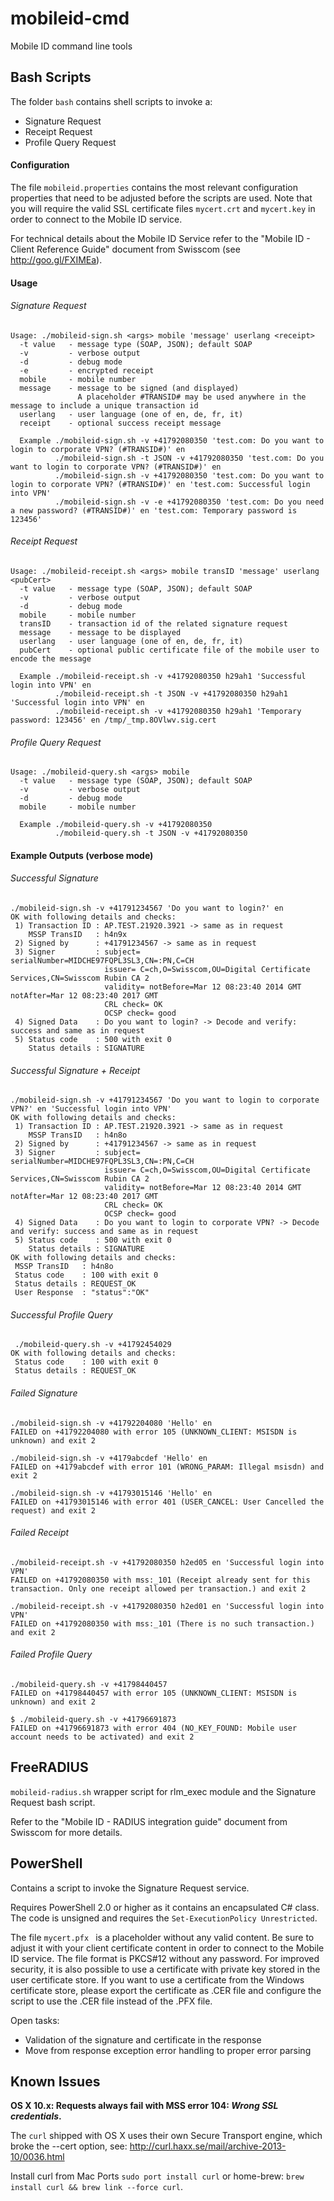 mobileid-cmd
============

Mobile ID command line tools

## Bash Scripts

The folder `bash` contains shell scripts to invoke a:
* Signature Request
* Receipt Request
* Profile Query Request

#### Configuration
The file `mobileid.properties` contains the most relevant configuration properties that need to be adjusted before the scripts are used.
Note that you will require the valid SSL certificate files `mycert.crt` and `mycert.key` in order to connect to the Mobile ID service.

For technical details about the Mobile ID Service refer to the "Mobile ID - Client Reference Guide" document from Swisscom (see http://goo.gl/FXIMEa).

#### Usage 
###### Signature Request
```
Usage: ./mobileid-sign.sh <args> mobile 'message' userlang <receipt>
  -t value   - message type (SOAP, JSON); default SOAP
  -v         - verbose output
  -d         - debug mode
  -e         - encrypted receipt
  mobile     - mobile number
  message    - message to be signed (and displayed)
               A placeholder #TRANSID# may be used anywhere in the message to include a unique transaction id
  userlang   - user language (one of en, de, fr, it)
  receipt    - optional success receipt message

  Example ./mobileid-sign.sh -v +41792080350 'test.com: Do you want to login to corporate VPN? (#TRANSID#)' en
          ./mobileid-sign.sh -t JSON -v +41792080350 'test.com: Do you want to login to corporate VPN? (#TRANSID#)' en
          ./mobileid-sign.sh -v +41792080350 'test.com: Do you want to login to corporate VPN? (#TRANSID#)' en 'test.com: Successful login into VPN'
          ./mobileid-sign.sh -v -e +41792080350 'test.com: Do you need a new password? (#TRANSID#)' en 'test.com: Temporary password is 123456'
```

###### Receipt Request
```
Usage: ./mobileid-receipt.sh <args> mobile transID 'message' userlang <pubCert>
  -t value   - message type (SOAP, JSON); default SOAP
  -v         - verbose output
  -d         - debug mode
  mobile     - mobile number
  transID    - transaction id of the related signature request
  message    - message to be displayed
  userlang   - user language (one of en, de, fr, it)
  pubCert    - optional public certificate file of the mobile user to encode the message

  Example ./mobileid-receipt.sh -v +41792080350 h29ah1 'Successful login into VPN' en
          ./mobileid-receipt.sh -t JSON -v +41792080350 h29ah1 'Successful login into VPN' en
          ./mobileid-receipt.sh -v +41792080350 h29ah1 'Temporary password: 123456' en /tmp/_tmp.8OVlwv.sig.cert
```

###### Profile Query Request
```
Usage: ./mobileid-query.sh <args> mobile
  -t value   - message type (SOAP, JSON); default SOAP
  -v         - verbose output
  -d         - debug mode
  mobile     - mobile number

  Example ./mobileid-query.sh -v +41792080350
          ./mobileid-query.sh -t JSON -v +41792080350
````

#### Example Outputs (verbose mode)
###### Successful Signature

```
./mobileid-sign.sh -v +41791234567 'Do you want to login?' en
OK with following details and checks:
 1) Transaction ID : AP.TEST.21920.3921 -> same as in request
    MSSP TransID   : h4n9x
 2) Signed by      : +41791234567 -> same as in request
 3) Signer         : subject= serialNumber=MIDCHE97FQPL3SL3,CN=:PN,C=CH
                     issuer= C=ch,O=Swisscom,OU=Digital Certificate Services,CN=Swisscom Rubin CA 2
                     validity= notBefore=Mar 12 08:23:40 2014 GMT notAfter=Mar 12 08:23:40 2017 GMT
                     CRL check= OK
                     OCSP check= good
 4) Signed Data    : Do you want to login? -> Decode and verify: success and same as in request
 5) Status code    : 500 with exit 0
    Status details : SIGNATURE
```

###### Successful Signature + Receipt
```
./mobileid-sign.sh -v +41791234567 'Do you want to login to corporate VPN?' en 'Successful login into VPN'
OK with following details and checks:
 1) Transaction ID : AP.TEST.21920.3921 -> same as in request
    MSSP TransID   : h4n8o
 2) Signed by      : +41791234567 -> same as in request
 3) Signer         : subject= serialNumber=MIDCHE97FQPL3SL3,CN=:PN,C=CH
                     issuer= C=ch,O=Swisscom,OU=Digital Certificate Services,CN=Swisscom Rubin CA 2
                     validity= notBefore=Mar 12 08:23:40 2014 GMT notAfter=Mar 12 08:23:40 2017 GMT
                     CRL check= OK
                     OCSP check= good
 4) Signed Data    : Do you want to login to corporate VPN? -> Decode and verify: success and same as in request
 5) Status code    : 500 with exit 0
    Status details : SIGNATURE
OK with following details and checks:
 MSSP TransID   : h4n8o
 Status code    : 100 with exit 0
 Status details : REQUEST_OK
 User Response  : "status":"OK"    
```

###### Successful Profile Query
````
 ./mobileid-query.sh -v +41792454029
OK with following details and checks:
 Status code    : 100 with exit 0
 Status details : REQUEST_OK
````

###### Failed Signature
```
./mobileid-sign.sh -v +41792204080 'Hello' en
FAILED on +41792204080 with error 105 (UNKNOWN_CLIENT: MSISDN is unknown) and exit 2

./mobileid-sign.sh -v +4179abcdef 'Hello' en
FAILED on +4179abcdef with error 101 (WRONG_PARAM: Illegal msisdn) and exit 2

./mobileid-sign.sh -v +41793015146 'Hello' en
FAILED on +41793015146 with error 401 (USER_CANCEL: User Cancelled the request) and exit 2
```

###### Failed Receipt
```
./mobileid-receipt.sh -v +41792080350 h2ed05 en 'Successful login into VPN'
FAILED on +41792080350 with mss:_101 (Receipt already sent for this transaction. Only one receipt allowed per transaction.) and exit 2

./mobileid-receipt.sh -v +41792080350 h2ed01 en 'Successful login into VPN'
FAILED on +41792080350 with mss:_101 (There is no such transaction.) and exit 2
```

###### Failed Profile Query
````
./mobileid-query.sh -v +41798440457
FAILED on +41798440457 with error 105 (UNKNOWN_CLIENT: MSISDN is unknown) and exit 2

$ ./mobileid-query.sh -v +41796691873
FAILED on +41796691873 with error 404 (NO_KEY_FOUND: Mobile user account needs to be activated) and exit 2
````

## FreeRADIUS

`mobileid-radius.sh` wrapper script for rlm_exec module and the Signature Request bash script.

Refer to the "Mobile ID - RADIUS integration guide" document from Swisscom for more details.


## PowerShell

Contains a script to invoke the Signature Request service.

Requires PowerShell 2.0 or higher as it contains an encapsulated C# class.
The code is unsigned and requires the `Set-ExecutionPolicy Unrestricted`.

The file `mycert.pfx ` is a placeholder without any valid content. Be sure to adjust it with your client certificate content in order to connect to the Mobile ID service. The file format is PKCS#12 without any password. For improved security, it is also possible to use a certificate with private key stored in the user certificate store. If you want to use a certificate from the Windows certificate store, please export the certificate as .CER file and configure the script to use the .CER file instead of the .PFX file.

Open tasks:
- Validation of the signature and certificate in the response
- Move from response exception error handling to proper error parsing

## Known Issues

**OS X 10.x: Requests always fail with MSS error 104: _Wrong SSL credentials_.**

The `curl` shipped with OS X uses their own Secure Transport engine, which broke the --cert option, see: http://curl.haxx.se/mail/archive-2013-10/0036.html

Install curl from Mac Ports `sudo port install curl` or home-brew: `brew install curl && brew link --force curl`.

